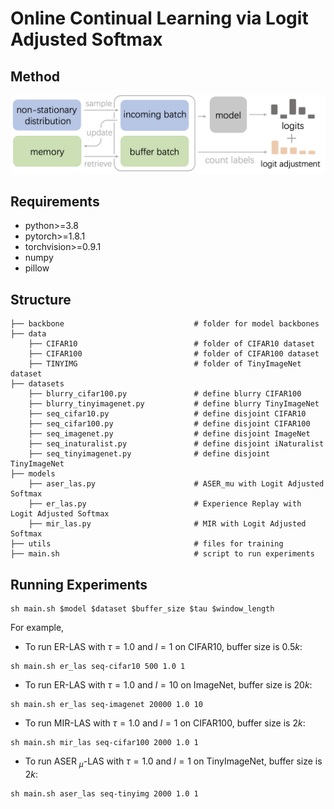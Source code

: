 # Online Continual Learning via Logit Adjusted Softmax 

## Method

<img src="./method.png" width="800">

## Requirements 
* python>=3.8
* pytorch>=1.8.1
* torchvision>=0.9.1
* numpy 
* pillow

## Structure 
```
├── backbone                             # folder for model backbones
├── data
    ├── CIFAR10                          # folder of CIFAR10 dataset
    ├── CIFAR100                         # folder of CIFAR100 dataset
    ├── TINYIMG                          # folder of TinyImageNet dataset
├── datasets
    ├── blurry_cifar100.py               # define blurry CIFAR100        
    ├── blurry_tinyimagenet.py           # define blurry TinyImageNet        
    ├── seq_cifar10.py                   # define disjoint CIFAR10
    ├── seq_cifar100.py                  # define disjoint CIFAR100        
    ├── seq_imagenet.py                  # define disjoint ImageNet        
    ├── seq_inaturalist.py               # define disjoint iNaturalist        
    ├── seq_tinyimagenet.py              # define disjoint TinyImageNet      
├── models       
    ├── aser_las.py                      # ASER_mu with Logit Adjusted Softmax
    ├── er_las.py                        # Experience Replay with Logit Adjusted Softmax
    ├── mir_las.py                       # MIR with Logit Adjusted Softmax
├── utils                                # files for training
├── main.sh                              # script to run experiments
```

## Running Experiments 
```
sh main.sh $model $dataset $buffer_size $tau $window_length
```
For example,
* To run ER-LAS with $\tau=1.0$ and $l=1$ on CIFAR10, buffer size is $0.5k$:
```
sh main.sh er_las seq-cifar10 500 1.0 1
```
* To run ER-LAS with $\tau=1.0$ and $l=10$ on ImageNet, buffer size is $20k$:
```
sh main.sh er_las seq-imagenet 20000 1.0 10
```
* To run MIR-LAS with $\tau=1.0$ and $l=1$ on CIFAR100, buffer size is $2k$:
```
sh main.sh mir_las seq-cifar100 2000 1.0 1
```
* To run ASER $_\mu$-LAS with $\tau=1.0$ and $l=1$ on TinyImageNet, buffer size is $2k$:
```
sh main.sh aser_las seq-tinyimg 2000 1.0 1
```